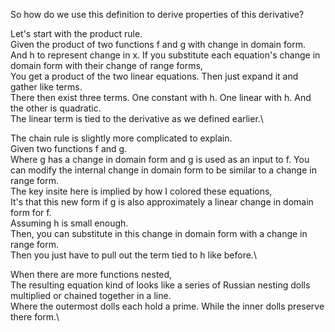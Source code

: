 So how do we use this definition to derive properties of this derivative?

Let's start with the product rule.\
Given the product of two functions f and g with change in domain form.\
And h to represent change in x.
If you substitute each equation's change in domain form with their change of range forms,\
You get a product of the two linear equations. Then just expand it and gather like terms.\
There then exist three terms. One constant with h. One linear with h. And the other is quadratic.\
The linear term is tied to the derivative as we defined earlier.\

The chain rule is slightly more complicated to explain.\
Given two functions f and g.\
Where g has a change in domain form and g is used as an input to f.
You can modify the internal change in domain form to be similar to a change in range form.\
The key insite here is implied by how I colored these equations,\
It's that this new form if g is also approximately a linear change in domain form for f.\
Assuming h is small enough.\
Then, you can substitute in this change in domain form with a change in range form.\
Then you just have to pull out the term tied to h like before.\

When there are more functions nested,\
The resulting equation kind of looks like a series of Russian nesting dolls multiplied or chained together in a line.\
Where the outermost dolls each hold a prime. While the inner dolls preserve there form.\